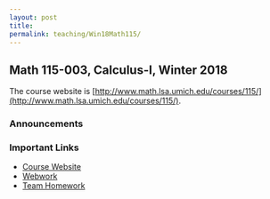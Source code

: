 ```yaml
---
layout: post 
title:
permalink: teaching/Win18Math115/
---
```


## Math 115-003, Calculus-I, Winter 2018

The course website is [http://www.math.lsa.umich.edu/courses/115/](http://www.math.lsa.umich.edu/courses/115/). 

### Announcements


### Important Links
* [Course Website](http://www.math.lsa.umich.edu/courses/115/)
* [Webwork](https://instruct.math.lsa.umich.edu/courses/115/webhw/)
* [Team Homework](http://www.math.lsa.umich.edu/courses/115/3Assignments/index.html)
